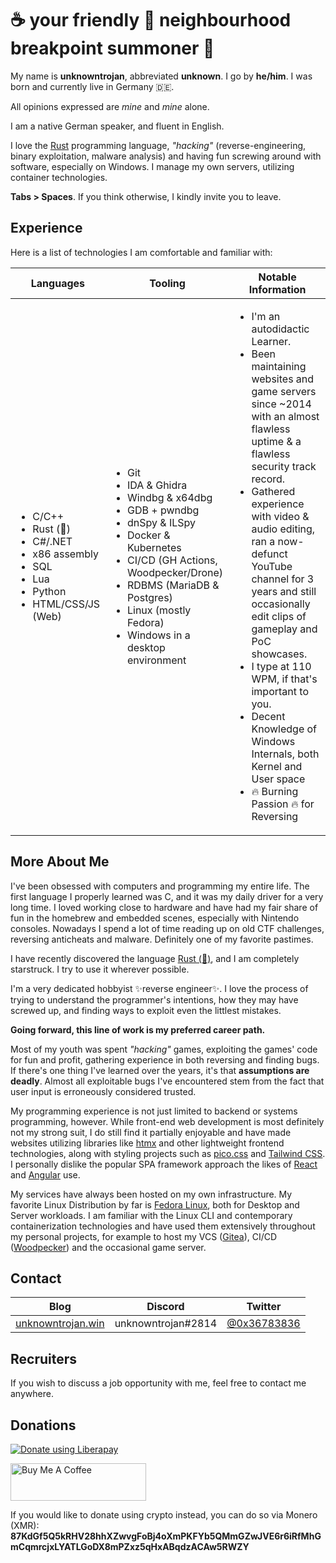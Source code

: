 # __☕️ your friendly 🤗 neighbourhood breakpoint summoner 🔴__

My name is __unknowntrojan__, abbreviated __unknown__. I go by __he/him__. I was born and currently live in Germany 🇩🇪.

All opinions expressed are _mine_ and _mine_ alone.

I am a native German speaker, and fluent in English.

I love the [Rust](https://www.rust-lang.org/) programming language, _"hacking"_ (reverse-engineering, binary exploitation, malware analysis) and having fun screwing around with software, especially on Windows. I manage my own servers, utilizing container technologies.

__Tabs > Spaces__. If you think otherwise, I kindly invite you to leave.

## Experience

Here is a list of technologies I am comfortable and familiar with:

<table>
<thead>

<tr>

<th>Languages</th>
<th>Tooling</th>
<th>Notable Information</th>

</tr>

</thead>
<tbody>

<tr>
<td>

- C/C++
- Rust (🦀)
- C#/.NET
- x86 assembly
- SQL
- Lua
- Python
- HTML/CSS/JS (Web)

</td>
<td>

- Git
- IDA & Ghidra
- Windbg & x64dbg
- GDB + pwndbg
- dnSpy & ILSpy
- Docker & Kubernetes
- CI/CD (GH Actions, Woodpecker/Drone)
- RDBMS (MariaDB & Postgres)
- Linux (mostly Fedora)
- Windows in a desktop environment

</td>
<td>

- I'm an autodidactic Learner.
- Been maintaining websites and game servers since ~2014 with an almost flawless uptime & a flawless security track record.
- Gathered experience with video & audio editing, ran a now-defunct YouTube channel for 3 years and still occasionally edit clips of gameplay and PoC showcases.
- I type at 110 WPM, if that's important to you.
- Decent Knowledge of Windows Internals, both Kernel and User space
- 🔥 Burning Passion 🔥 for Reversing

</td>
</tr>

</tbody>
</table>

## More About Me

I've been obsessed with computers and programming my entire life. The first language I properly learned was C, and it was my daily driver for a very long time. I loved working close to hardware and have had my fair share of fun in the homebrew and embedded scenes, especially with Nintendo consoles. Nowadays I spend a lot of time reading up on old CTF challenges, reversing anticheats and malware. Definitely one of my favorite pastimes.

I have recently discovered the language [Rust (🦀)](https://www.rust-lang.org/), and I am completely starstruck. I try to use it wherever possible.

I'm a very dedicated hobbyist ✨reverse engineer✨. I love the process of trying to understand the programmer's intentions, how they may have screwed up, and finding ways to exploit even the littlest mistakes.

__Going forward, this line of work is my preferred career path.__

Most of my youth was spent _"hacking"_ games, exploiting the games' code for fun and profit, gathering experience in both reversing and finding bugs. If there's one thing I've learned over the years, it's that __assumptions are deadly__. Almost all exploitable bugs I've encountered stem from the fact that user input is erroneously considered trusted.

My programming experience is not just limited to backend or systems programming, however. While front-end web development is most definitely not my strong suit, I do still find it partially enjoyable and have made websites utilizing libraries like [htmx](https://htmx.org/) and other lightweight frontend technologies, along with styling projects such as [pico.css](https://picocss.com/) and [Tailwind CSS](https://tailwindcss.com/). I personally dislike the popular SPA framework approach the likes of [React](https://reactjs.org/) and [Angular](https://angular.io/) use.

My services have always been hosted on my own infrastructure. My favorite Linux Distribution by far is [Fedora Linux](https://getfedora.org/), both for Desktop and Server workloads. I am familiar with the Linux CLI and contemporary containerization technologies and have used them extensively throughout my personal projects, for example to host my VCS ([Gitea](https://gitea.io/en-us/)), CI/CD ([Woodpecker](https://woodpecker-ci.org/)) and the occasional game server.

## Contact

| Blog | Discord | Twitter |
| --- | --- | --- |
| [unknowntrojan.win](https://unknowntrojan.win/) | unknowntrojan#2814 | [@0x36783836](https://twitter.com/0x36783836)

## Recruiters

If you wish to discuss a job opportunity with me, feel free to contact me anywhere.

## Donations

<a href="https://liberapay.com/unknowntrojan/donate"><img alt="Donate using Liberapay" src="https://liberapay.com/assets/widgets/donate.svg"></a>

<a href="https://www.buymeacoffee.com/unknowntrojan" target="_blank"><img src="https://cdn.buymeacoffee.com/buttons/v2/default-violet.png" alt="Buy Me A Coffee" style="height: 60px !important;width: 217px !important;" ></a>

If you would like to donate using crypto instead, you can do so via Monero (XMR):
__87KdGf5Q5kRHV28hhXZwvgFoBj4oXmPKFYb5QMmGZwJVE6r6iRfMhGmCqmrcjxLYATLGoDX8mPZxz5qHxABqdzACAw5RWZY__
